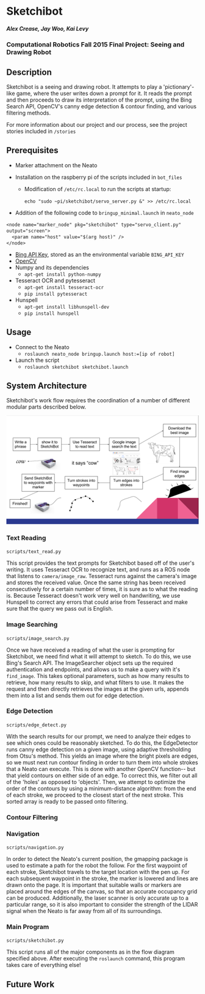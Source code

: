 # Sketchibot

##### Alex Crease, Jay Woo, Kai Levy

### Computational Robotics Fall 2015 Final Project: Seeing and Drawing Robot

## Description
Sketchibot is a seeing and drawing robot. It attempts to play a 'pictionary'-like game, where the user writes down a prompt for it. It reads the prompt and then proceeds to draw its interpretation of the prompt, using the Bing Search API, OpenCV's canny edge detection & contour finding, and various filtering methods.

For more information about our project and our process, see the project stories included in `/stories`

## Prerequisites
- Marker attachment on the Neato
- Installation on the raspberry pi of the scripts included in `bot_files`
  - Modification of `/etc/rc.local` to run the scripts at startup:

    `echo "sudo ~pi/sketchibot/servo_server.py &" >> /etc/rc.local`

- Addition of the following code to `bringup_minimal.launch` in `neato_node`
```
<node name="marker_node" pkg="sketchibot" type="servo_client.py" output="screen">
  <param name="host" value="$(arg host)" />
</node>
```
- [Bing API Key](http://www.bing.com/toolbox/bingsearchapi), stored as an the environmental variable `BING_API_KEY`
- [OpenCV](https://help.ubuntu.com/community/OpenCV)
- Numpy and its dependencies
  - `apt-get install python-numpy`
- Tesseract OCR and pytesseract
  - `apt-get install tesseract-ocr`
  - `pip install pytesseract`
- Hunspell
  - `apt-get install libhunspell-dev`
  - `pip install hunspell`

## Usage
- Connect to the Neato
  - `roslaunch neato_node bringup.launch host:=[ip of robot]`
- Launch the script
  - `roslaunch sketchibot sketchibot.launch`

## System Architecture
Sketchibot's work flow requires the coordination of a number of different modular parts described below.

![Work flow](./images/project_workflow.png)

### Text Reading
`scripts/text_read.py`

This script provides the text prompts for Sketchibot based off of the user's writing. It uses Tesseract OCR to recognize text, and runs as a ROS node that listens to `camera/image_raw`. Tesseract runs against the camera's image and stores the received value. Once the same string has been received consecutively for a certain number of times, it is sure as to what the reading is. Because Tesseract doesn't work very well on handwriting, we use Hunspell to correct any errors that could arise from Tesseract and make sure that the query we pass out is English.

### Image Searching
`scripts/image_search.py`

Once we have received a reading of what the user is prompting for Sketchibot, we need find what it will attempt to sketch. To do this, we use Bing's Search API. The ImageSearcher object sets up the required authentication and endpoints, and allows us to make a query with it's `find_image`. This takes optional parameters, such as how many results to retrieve, how many results to skip, and what filters to use. It makes the request and then directly retrieves the images at the given urls, appends them into a list and sends them out for edge detection.

### Edge Detection
`scripts/edge_detect.py`

With the search results for our prompt, we need to analyze their edges to see which ones could be reasonably sketched. To do this, the EdgeDetector runs canny edge detection on a given image, using adaptive thresholding from Otsu's method. This yields an image where the bright pixels are edges, so we must next run contour finding in order to turn them into whole strokes that a Neato can execute. This is done with another OpenCV function-- but that yield contours on either side of an edge. To correct this, we filter out all of the 'holes' as opposed to 'objects'. Then, we attempt to optimize the order of the contours by using a minimum-distance algorithm: from the end of each stroke, we proceed to the closest start of the next stroke. This sorted array is ready to be passed onto filtering.

### Contour Filtering

### Navigation
`scripts/navigation.py`

In order to detect the Neato's current position, the gmapping package is used to estimate a path for the robot the follow. For the first waypoint of each stroke, Sketchibot travels to the target location with the pen up. For each subsequent waypoint in the stroke, the marker is lowered and lines are drawn onto the page. It is important that suitable walls or markers are placed around the edges of the canvas, so that an accurate occupancy grid can be produced. Additionally, the laser scanner is only accurate up to a particular range, so it is also important to consider the strength of the LIDAR signal when the Neato is far away from all of its surroundings.

### Main Program
`scripts/sketchibot.py`

This script runs all of the major components as in the flow diagram specified above. After executing the `roslaunch` command, this program takes care of everything else!

## Future Work
